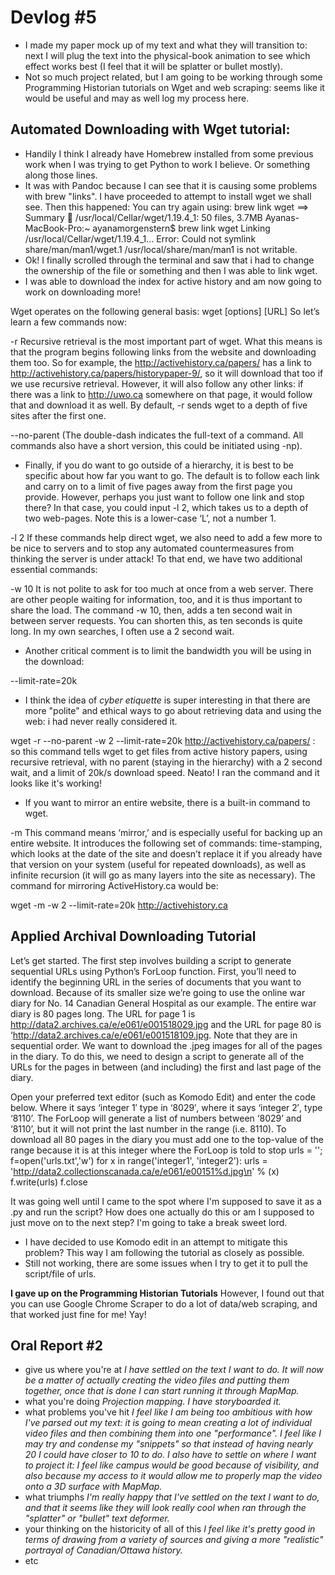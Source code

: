 # Devlog #5

- I made my paper mock up of my text and what they will transition to: next I will plug the text into the physical-book animation to see which effect works best (I feel that it will be splatter or bullet mostly). 
- Not so much project related, but I am going to be working through some Programming Historian tutorials on Wget and web scraping: seems like it would be useful and may as well log my process here. 

## Automated Downloading with Wget tutorial:
- Handily I think I already have Homebrew installed from some previous work when I was trying to get Python to work I believe. Or something along those lines. 
- It was with Pandoc because I can see that it is causing some problems with brew "links". I have proceeded to attempt to install wget we shall see. 
Then this happened: You can try again using:
  brew link wget
==> Summary
🍺  /usr/local/Cellar/wget/1.19.4_1: 50 files, 3.7MB
Ayanas-MacBook-Pro:~ ayanamorgenstern$ brew link wget
Linking /usr/local/Cellar/wget/1.19.4_1... 
Error: Could not symlink share/man/man1/wget.1
/usr/local/share/man/man1 is not writable.
- Ok! I finally scrolled through the terminal and saw that i had to change the ownership of the file or something and then I was able to link wget. 
- I was able to download the index for active history and am now going to work on downloading more!

Wget operates on the following general basis:
wget [options] [URL]
So let’s learn a few commands now:

-r
Recursive retrieval is the most important part of wget. What this means is that the program begins following links from the website and downloading them too. So for example, the http://activehistory.ca/papers/ has a link to http://activehistory.ca/papers/historypaper-9/, so it will download that too if we use recursive retrieval. However, it will also follow any other links: if there was a link to http://uwo.ca somewhere on that page, it would follow that and download it as well. By default, -r sends wget to a depth of five sites after the first one. 

--no-parent 
(The double-dash indicates the full-text of a command. All commands also have a short version, this could be initiated using -np).
- Finally, if you do want to go outside of a hierarchy, it is best to be specific about how far you want to go. The default is to follow each link and carry on to a limit of five pages away from the first page you provide. However, perhaps you just want to follow one link and stop there? In that case, you could input -l 2, which takes us to a depth of two web-pages. Note this is a lower-case ‘L’, not a number 1.

-l 2
If these commands help direct wget, we also need to add a few more to be nice to servers and to stop any automated countermeasures from thinking the server is under attack! To that end, we have two additional essential commands:

-w 10
It is not polite to ask for too much at once from a web server. There are other people waiting for information, too, and it is thus important to share the load. The command -w 10, then, adds a ten second wait in between server requests. You can shorten this, as ten seconds is quite long. In my own searches, I often use a 2 second wait.
- Another critical comment is to limit the bandwidth you will be using in the download:

--limit-rate=20k

- I think the idea of *cyber etiquette* is super interesting in that there are more "polite" and ethical ways to go about retrieving data and using the web: i had never really considered it. 

wget -r --no-parent -w 2 --limit-rate=20k http://activehistory.ca/papers/ : so this command tells wget to get files from active history papers, using recursive retrieval, with no parent (staying in the hierarchy) with a 2 second wait, and a limit of 20k/s download speed. Neato!
I ran the command and it looks like it's working!
- If you want to mirror an entire website, there is a built-in command to wget.

-m
This command means ‘mirror,’ and is especially useful for backing up an entire website. It introduces the following set of commands: time-stamping, which looks at the date of the site and doesn’t replace it if you already have that version on your system (useful for repeated downloads), as well as infinite recursion (it will go as many layers into the site as necessary). The command for mirroring ActiveHistory.ca would be:

wget -m -w 2 --limit-rate=20k http://activehistory.ca

## Applied Archival Downloading Tutorial

Let’s get started. The first step involves building a script to generate sequential URLs using Python’s ForLoop function. First, you’ll need to identify the beginning URL in the series of documents that you want to download. Because of its smaller size we’re going to use the online war diary for No. 14 Canadian General Hospital as our example. The entire war diary is 80 pages long. The URL for page 1 is http://data2.archives.ca/e/e061/e001518029.jpg and the URL for page 80 is ‘http://data2.archives.ca/e/e061/e001518109.jpg. Note that they are in sequential order. We want to download the .jpeg images for all of the pages in the diary. To do this, we need to design a script to generate all of the URLs for the pages in between (and including) the first and last page of the diary.

Open your preferred text editor (such as Komodo Edit) and enter the code below. Where it says ‘integer 1′ type in ‘8029′, where it says ‘integer 2′, type ‘8110’. The ForLoop will generate a list of numbers between ‘8029’ and ‘8110’, but it will not print the last number in the range (i.e. 8110). To download all 80 pages in the diary you must add one to the top-value of the range because it is at this integer where the ForLoop is told to stop
urls = '';
f=open('urls.txt','w')
for x in range('integer1', 'integer2'):
    urls = 'http://data2.collectionscanada.ca/e/e061/e00151%d.jpg\n' % (x)
    f.write(urls)
f.close

It was going well until I came to the spot where I'm supposed to save it as a .py and run the script? How does one actually do this or am I supposed to just move on to the next step? I'm going to take a break sweet lord. 
- I have decided to use Komodo edit in an attempt to mitigate this problem? This way I am following the tutorial as closely as possible. 
- Still not working, there are some issues when I try to get it to pull the script/file of urls. 

**I gave up on the Programming Historian Tutorials**
However, I found out that you can use Google Chrome Scraper to do a lot of data/web scraping, and that worked just fine for me! Yay!

## Oral Report #2

- give us where you're at 
*I have settled on the text I want to do. It will now be a matter of actually creating the video files and putting them together, once that is done I can start running it through MapMap.*
- what you're doing 
*Projection mapping. I have storyboarded it.*
- what problems you've hit
*I feel like I am being too ambitious with how I've parsed out my text: it is going to mean creating a lot of individual video files and then combining them into one "performance". I feel like I may try and condense my "snippets" so that instead of having nearly 20 I could have closer to 10 to do. I also have to settle on where I want to project it: I feel like campus would be good because of visibility, and also because my access to it would allow me to properly map the video onto a 3D surface with MapMap.* 
- what triumphs
*I'm really happy that I've settled on the text I want to do, and that it seems like they will look really cool when ran through the "splatter" or "bullet" text deformer.*
- your thinking on the historicity of all of this
*I feel like it's pretty good in terms of drawing from a variety of sources and giving a more "realistic" portrayal of Canadian/Ottawa history.*
- etc



